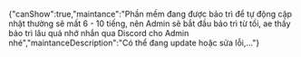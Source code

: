 {"canShow":true,"maintance":"Phần mềm đang được bảo trì để tự động cập nhật thường sẽ mất 6 - 10 tiếng, nên Admin sẽ bắt đầu bảo trì từ tối, ae thấy bảo trì lâu quá nhớ nhắn qua Discord cho Admin nhé","maintanceDescription":"Có thể đang update hoặc sửa lỗi,..."}